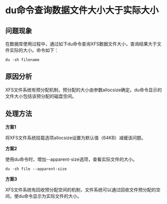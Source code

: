 # du命令查询数据文件大小大于实际大小

## 问题现象

在数据库使用过程中，通过如下du命令查询XFS数据文件大小，查询结果大于文件实际的大小。命令如下：

```shell
du -sh filename
```

## 原因分析

XFS文件系统有预分配机制，预分配的大小由参数allocsize确定。du命令显示的文件大小包括该预分配的磁盘空间。

## 处理方法

**方案1**

将XFS文件系统挂载选项allocsize设置为默认值（64KB）减缓该问题。

**方案2**

使用du命令时，增加\--apparent-size选项，查看实际文件的大小。

```shell
du -sh file --apparent-size
```

**方案3**

XFS文件系统有回收预分配空间的机制，文件系统可以通过回收文件预分配的空间，使du命令显示为实际文件的大小。